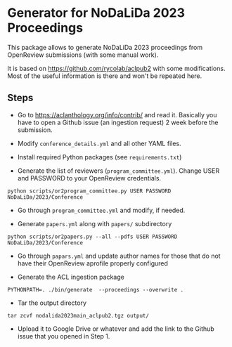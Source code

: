 # Generator for NoDaLiDa 2023 Proceedings 

This package allows to generate NoDaLiDa 2023 proceedings from OpenReview submissions (with some manual work).

It is based on https://github.com/rycolab/aclpub2 with some modifications. Most of the useful information is there and won't be repeated here.

## Steps

* Go to https://aclanthology.org/info/contrib/ and read it. Basically you have to open a Github issue (an ingestion request) 2 week before the submission.

* Modify `conference_details.yml` and all other YAML files.

* Install required Python packages (see `requirements.txt`)

* Generate the list of reviewers (`program_committee.yml`). Change USER and PASSWORD to your OpenReview credentials.

```    
python scripts/or2program_committee.py USER PASSWORD NoDaLiDa/2023/Conference
```
   
* Go through `program_committee.yml` and modify, if needed.

* Generate `papers.yml` along with `papers/` subdirectory

```   
python scripts/or2papers.py --all --pdfs USER PASSWORD NoDaLiDa/2023/Conference
```

* Go through `papars.yml` and update author names for those that do not have their OpenReview aprofile properly configured

* Generate the ACL ingestion package

```
PYTHONPATH=. ./bin/generate  --proceedings --overwrite .
```
 
* Tar the output directory

```
tar zcvf nodalida2023main_aclpub2.tgz output/
```
 
* Upload it to Google Drive or whatever and add the link to the Github issue that you opened in Step 1.
